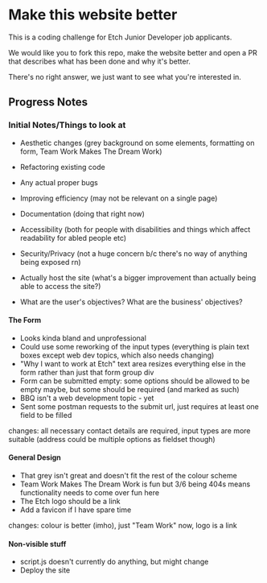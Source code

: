 # Make this website better

This is a coding challenge for Etch Junior Developer job applicants.

We would like you to fork this repo, make the website better and open a PR that describes what has been done and why it's better.

There's no right answer, we just want to see what you're interested in.

## Progress Notes

### Initial Notes/Things to look at

- Aesthetic changes (grey background on some elements, formatting on form, Team Work Makes The Dream Work)
- Refactoring existing code
- Any actual proper bugs
- Improving efficiency (may not be relevant on a single page)
- Documentation (doing that right now)
- Accessibility (both for people with disabilities and things which affect readability for abled people etc)
- Security/Privacy (not a huge concern b/c there's no way of anything being exposed rn)
- Actually host the site (what's a bigger improvement than actually being able to access the site?)

- What are the user's objectives? What are the business' objectives?

#### The Form
- Looks kinda bland and unprofessional
- Could use some reworking of the input types (everything is plain text boxes except web dev topics, which also needs changing)
- "Why I want to work at Etch" text area resizes everything else in the form rather than just that form group div
- Form can be submitted empty: some options should be allowed to be empty maybe, but some should be required (and marked as such)
- BBQ isn't a web development topic - yet
- Sent some postman requests to the submit url, just requires at least one field to be filled

changes: all necessary contact details are required, input types are more suitable (address could be multiple options as fieldset though)

#### General Design
- That grey isn't great and doesn't fit the rest of the colour scheme
- Team Work Makes The Dream Work is fun but 3/6 being 404s means functionality needs to come over fun here
- The Etch logo should be a link
- Add a favicon if I have spare time

changes: colour is better (imho), just "Team Work" now, logo is a link

#### Non-visible stuff
- script.js doesn't currently do anything, but might change
- Deploy the site
